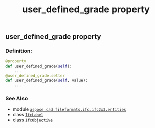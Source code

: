 ﻿---
title: user_defined_grade property
second_title: Aspose.CAD for Python via .NET API References
description: 
type: docs
weight: 150
url: /python-net/aspose.cad.fileformats.ifc.ifc2x3.entities/ifcobjective/user_defined_grade/
is_root: false
---

## user_defined_grade property

### Definition:
```python
@property
def user_defined_grade(self):
    ...
@user_defined_grade.setter
def user_defined_grade(self, value):
    ...
```

### See Also
* module [`aspose.cad.fileformats.ifc.ifc2x3.entities`](../../)
* class [`IfcLabel`](/cad/python-net/aspose.cad.fileformats.ifc.ifc2x3.types/ifclabel)
* class [`IfcObjective`](/cad/python-net/aspose.cad.fileformats.ifc.ifc2x3.entities/ifcobjective)
